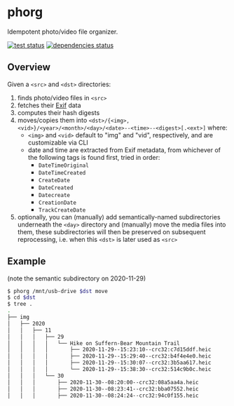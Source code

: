 phorg
===============================================================================

Idempotent photo/video file organizer.

[![test status](https://github.com/xandkar/phorg/actions/workflows/test.yml/badge.svg)](https://github.com/xandkar/phorg/actions)
[![dependencies status](https://deps.rs/repo/github/xandkar/phorg/status.svg)](https://deps.rs/repo/github/xandkar/phorg)

Overview
-------------------------------------------------------------------------------

Given a `<src>` and `<dst>` directories:

1. finds photo/video files in `<src>`
2. fetches their [Exif](https://en.wikipedia.org/wiki/Exif) data
3. computes their hash digests
4. moves/copies them into
   `<dst>/{<img>,<vid>}/<year>/<month>/<day>/<date>--<time>--<digest>[.<ext>]`
   where:
    - `<img>` and `<vid>` default to "img" and "vid", respectively, and are
      customizable via CLI
    - date and time are extracted from Exif metadata, from whichever of the
      following tags is found first, tried in order:
      + `DateTimeOriginal`
      + `DateTimeCreated`
      + `CreateDate`
      + `DateCreated`
      + `Datecreate`
      + `CreationDate`
      + `TrackCreateDate`
5. optionally, you can (manually) add semantically-named subdirectories
   underneath the `<day>` directory and (manually) move the media files into
   them, these subdirectories will then be preserved on subsequent
   reprocessing, i.e. when this `<dst>` is later used as `<src>`

Example
-------------------------------------------------------------------------------

(note the semantic subdirectory on 2020-11-29)

```sh
$ phorg /mnt/usb-drive $dst move
$ cd $dst
$ tree .
.
├── img
│   ├── 2020
│   │   ├── 11
│   │   │   ├── 29
│   │   │   │   └── Hike on Suffern-Bear Mountain Trail
│   │   │   │       ├── 2020-11-29--15:23:10--crc32:c7d15ddf.heic
│   │   │   │       ├── 2020-11-29--15:29:40--crc32:b4f4e4e0.heic
│   │   │   │       ├── 2020-11-29--15:30:07--crc32:3b5aa617.heic
│   │   │   │       └── 2020-11-29--15:38:30--crc32:514c9b0c.heic
│   │   │   └── 30
│   │   │       ├── 2020-11-30--08:20:00--crc32:08a5aa4a.heic
│   │   │       ├── 2020-11-30--08:23:41--crc32:bba07552.heic
│   │   │       ├── 2020-11-30--08:24:24--crc32:94c0f155.heic
```
